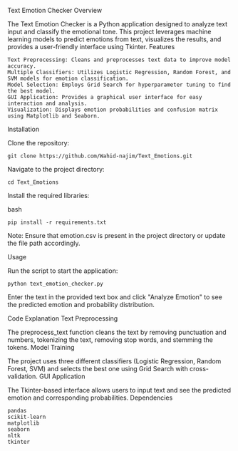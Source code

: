 Text Emotion Checker
Overview

The Text Emotion Checker is a Python application designed to analyze text input and classify the emotional tone. This project leverages machine learning models to predict emotions from text, visualizes the results, and provides a user-friendly interface using Tkinter.
Features

    Text Preprocessing: Cleans and preprocesses text data to improve model accuracy.
    Multiple Classifiers: Utilizes Logistic Regression, Random Forest, and SVM models for emotion classification.
    Model Selection: Employs Grid Search for hyperparameter tuning to find the best model.
    GUI Application: Provides a graphical user interface for easy interaction and analysis.
    Visualization: Displays emotion probabilities and confusion matrix using Matplotlib and Seaborn.

Installation

Clone the repository:

    

    git clone https://github.com/Wahid-najim/Text_Emotions.git

Navigate to the project directory:



    cd Text_Emotions

Install the required libraries:

bash

    pip install -r requirements.txt

   Note: Ensure that emotion.csv is present in the project directory or update the file path accordingly.

Usage

  Run the script to start the application:

  

    python text_emotion_checker.py

   Enter the text in the provided text box and click "Analyze Emotion" to see the predicted emotion and probability distribution.

Code Explanation
Text Preprocessing

The preprocess_text function cleans the text by removing punctuation and numbers, tokenizing the text, removing stop words, and stemming the tokens.
Model Training

The project uses three different classifiers (Logistic Regression, Random Forest, SVM) and selects the best one using Grid Search with cross-validation.
GUI Application

The Tkinter-based interface allows users to input text and see the predicted emotion and corresponding probabilities.
Dependencies

    pandas
    scikit-learn
    matplotlib
    seaborn
    nltk
    tkinter
